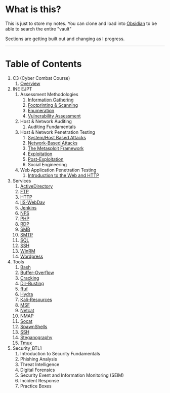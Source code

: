 # What is this?

This is just to store my notes. You can clone and load into [Obsidian](https://obsidian.md/) to be able to search the entire "vault"

Sections are getting built out and changing as I progress.

---
# Table of Contents
1. C3 (Cyber Combat Course)
	1. [Overview](C3(Cyber_Combat_Course)/C3_Overview.md)
2. INE EJPT
	1. Assessment Methodologies
		1. [Information Gathering](/INE_EJPTv2/Assessment_Methodologies/Information_Gathering.md)
		2. [Footprinting & Scanning](/INE_EJPTv2/Assessment_Methodologies/Footprinting_Scanning.md)
		3. [Enumeration](/INE_EJPTv2/Assessment_Methodologies/Enumeration.md)
		4. [Vulnerability Assessment](/INE_EJPTv2/Assessment_Methodologies/Vulnerability_Assessment.md)
	2. Host & Network Auditing
		1. Auditing Fundamentals
	3. Host & Network Penetration Testing
		1. [System/Host Based Attacks](/INE_EJPTv2/Host_Network_Penetration_Testing/System_Host_Based_Attacks.md)
		2. [Network-Based Attacks](/INE_EJPTv2/Host_Network_Penetration_Testing/Network_Based_Attacks.md)
		3. [The Metasploit Framework](/INE_EJPTv2/Host_Network_Penetration_Testing/The_Metasploit_Framework.md)
		4. [Exploitation](/INE_EJPTv2/Host_Network_Penetration_Testing/Exploitation.md)
		5. [Post-Exploitation](/INE_EJPTv2/Host_Network_Penetration_Testing/Post_Exploitation.md)
		6. Social Engineering
	4. Web Application Penetration Testing
		1. [Introduction to the Web and HTTP](INE_EJPTv2/Web_and_HTTP.md)
3. Services
	1. [ActiveDirectory](Services/ActiveDirectory.md)
	2. [FTP](Services/FTP.md)
	3. [HTTP](Services/HTTP.md)
	4. [IIS-WebDav](Services/IIS-WebDav.md)
	5. [Jenkins](Services/Jenkins.md)
	6. [NFS](Services/NFS.md)
	7. [PHP](Services/PHP.md)
	8. [RDP](Services/RDP.md)
	9. [SMB](Services/SMB.md)
	10. [SMTP](Services/SMTP.md)
	11. [SQL](Services/SQL.md)
	12. [SSH](Services/SSH.md)
	13. [WinRM](Services/WinRM.md)
	14. [Wordpress](Services/Wordpress.md)
5. Tools
	1. [Bash](Tools/BASH.md)
	2. [Buffer-Overflow](Tools/Buffer-Overflow.md)
	3. [Cracking](Tools/Cracking.md)
	4. [Dir-Busting](Tools/Dir-Busting.md)
	5. [ffuf](Tools/ffuf.md)
	6. [Hydra](Tools/Hydra.md)
	7. [Kali-Resources](Tools/Kali-Resources.md)
	8. [MSF](Tools/MSF.md)
	9. [Netcat](Tools/Netcat.md)
	10. [NMAP](Tools/NMAP.md)
	11. [Socat](Tools/Socat.md)
	12. [SpawnShells](Tools/SpawnShells.md)
	13. [SSH](Tools/SSH.md)
	14. [Steganography](Tools/Steganography.md)
	15. [Tmux](Tools/Tmux.md)
6. Security_BTL1
	1. Introduction to Security Fundamentals
	2. Phishing Analysis
	3. Threat Intelligence
	4. Digital Forensics
	5. Security Event and Information Monitoring (SEIM)
	6. Incident Response
	7. Practice Boxes

